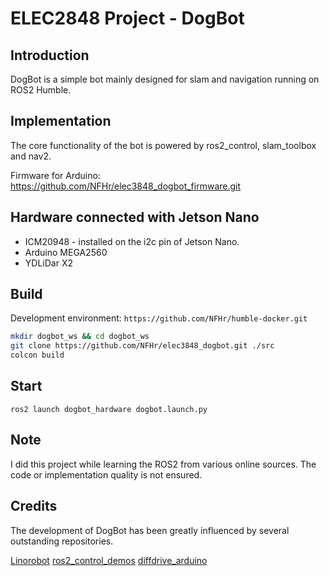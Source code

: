 # ELEC2848 Project - DogBot

## Introduction

DogBot is a simple bot mainly designed for slam and navigation running on ROS2 Humble.

## Implementation

The core functionality of the bot is powered by ros2_control, slam_toolbox and nav2.

Firmware for Arduino: https://github.com/NFHr/elec3848_dogbot_firmware.git

## Hardware connected with Jetson Nano

* ICM20948 - installed on the i2c pin of Jetson Nano.
* Arduino MEGA2560
* YDLiDar X2

## Build

Development environment: `https://github.com/NFHr/humble-docker.git`

```sh
mkdir dogbot_ws && cd dogbot_ws
git clone https://github.com/NFHr/elec3848_dogbot.git ./src
colcon build
```

## Start

`
ros2 launch dogbot_hardware dogbot.launch.py
`

## Note

I did this project while learning the ROS2 from various online sources. The code or implementation quality is not ensured.

## Credits

The development of DogBot has been greatly influenced by several outstanding repositories.

[Linorobot](https://linorobot.org/)
[ros2_control_demos](https://github.com/ros-controls/ros2_control_demos)
[diffdrive_arduino](https://github.com/joshnewans/diffdrive_arduino/tree/humble)
